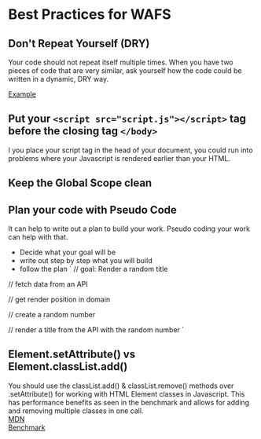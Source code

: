 # Best Practices for WAFS

## Don't Repeat Yourself (DRY)
Your code should not repeat itself multiple times. When you have two pieces of code that are very similar, ask yourself how the code could be written in a dynamic, DRY way.

[Example](https://stackoverflow.com/a/31218286/5440366)

## Put your `<script src="script.js"></script>` tag before the closing tag `</body>`
I you place your script tag in the head of your document, you could run into problems where your Javascript is rendered earlier than your HTML.

## Keep the Global Scope clean

## Plan your code with Pseudo Code
It can help to write out a plan to build your work. Pseudo coding your work can help with that. 
* Decide what your goal will be
* write out step by step what you will build
* follow the plan
`
// goal: Render a random title

// fetch data from an API

// get render position in domain

// create a random number

// render a title from the API with the random number
`

## Element.setAttribute() vs Element.classList.add()
You should use the classList.add() & classList.remove() methods over .setAttribute() for working with HTML Element classes in Javascript. This has performance benefits as seen in the benchmark and allows for adding and removing multiple classes in one call.    
[MDN](https://developer.mozilla.org/en-US/docs/Web/API/Element/classList)    
[Benchmark](https://measurethat.net/Benchmarks/ShowResult/93474)    

